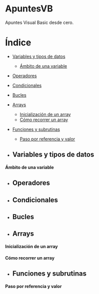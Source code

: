 # ApuntesVB
Apuntes Visual Basic desde cero.
# Índice
- [Variables y tipos de datos](#variables-y-tipos-de-datos)
  * [Ámbito de una variable](#-mbito-de-una-variable)
- [Operadores](#operadores)
- [Condicionales](#condicionales)
- [Bucles](#bucles)
- [Arrays](#arrays)
  * [Inicialización de un array](#inicializaci-n-de-un-array)
  * [Cómo recorrer un array](#c-mo-recorrer-un-array)
- [Funciones y subrutinas](#funciones-y-subrutinas)
  * [Paso por referencia y valor](#paso-por-referencia-y-valor)

- ## Variables y tipos de datos

#### Ámbito de una variable

- ## Operadores

- ## Condicionales

- ## Bucles

- ## Arrays

#### Inicialización de un array

#### Cómo recorrer un array

- ## Funciones y subrutinas

 #### Paso por referencia y valor

